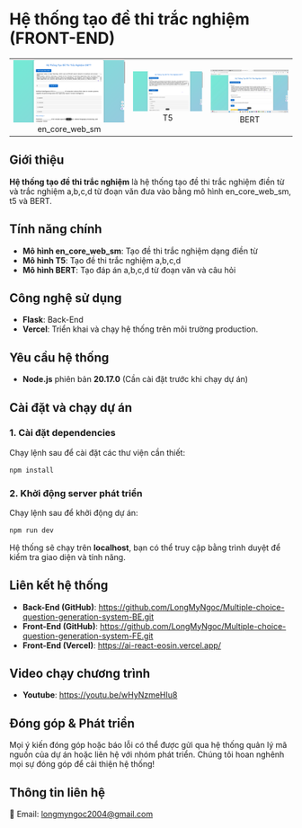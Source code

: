 # Hệ thống tạo đề thi trắc nghiệm (FRONT-END)
<table align="center">
  <tr>
    <td align="center"><img src="public/en_core_web_sm.png" width="500"><br>en_core_web_sm</td>
    <td align="center"><img src="public/T5.png" width="500"><br>T5</td>
    <td align="center"><img src="public/BERT.png" width="500"><br>BERT</td>
  </tr>
</table>

## Giới thiệu
**Hệ thống tạo đề thi trắc nghiệm** là hệ thống tạo đề thi trắc nghiệm điền từ và trắc nghiệm a,b,c,d từ đoạn văn đưa vào bằng mô hình en_core_web_sm, t5 và BERT.

## Tính năng chính 
- **Mô hình en_core_web_sm**: Tạo đề thi trắc nghiệm dạng điền từ
- **Mô hình T5**: Tạo đề thi trắc nghiệm a,b,c,d
- **Mô hình BERT**: Tạo đáp án a,b,c,d từ đoạn văn và câu hỏi

## Công nghệ sử dụng
- **Flask**: Back-End
- **Vercel**: Triển khai và chạy hệ thống trên môi trường production.

## Yêu cầu hệ thống
- **Node.js** phiên bản **20.17.0** (Cần cài đặt trước khi chạy dự án)

## Cài đặt và chạy dự án
### 1. Cài đặt dependencies
Chạy lệnh sau để cài đặt các thư viện cần thiết:
```bash
npm install
```

### 2. Khởi động server phát triển
Chạy lệnh sau để khởi động dự án:
```bash
npm run dev
```

Hệ thống sẽ chạy trên **localhost**, bạn có thể truy cập bằng trình duyệt để kiểm tra giao diện và tính năng.

## Liên kết hệ thống
- **Back-End (GitHub)**: https://github.com/LongMyNgoc/Multiple-choice-question-generation-system-BE.git
- **Front-End (GitHub)**: https://github.com/LongMyNgoc/Multiple-choice-question-generation-system-FE.git
- **Front-End (Vercel)**: https://ai-react-eosin.vercel.app/

## Video chạy chương trình
- **Youtube**: https://youtu.be/wHyNzmeHIu8

## Đóng góp & Phát triển
Mọi ý kiến đóng góp hoặc báo lỗi có thể được gửi qua hệ thống quản lý mã nguồn của dự án hoặc liên hệ với nhóm phát triển. Chúng tôi hoan nghênh mọi sự đóng góp để cải thiện hệ thống!

## Thông tin liên hệ
📧 Email: longmyngoc2004@gmail.com 
